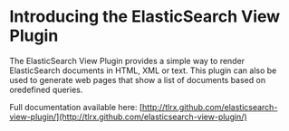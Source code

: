 # Introducing the ElasticSearch View Plugin

The ElasticSearch View Plugin provides a simple way to render ElasticSearch documents in HTML, XML or text. This plugin can also be used to generate web pages that show a list of documents based on oredefined queries.

Full documentation available here: [http://tlrx.github.com/elasticsearch-view-plugin/](http://tlrx.github.com/elasticsearch-view-plugin/)


